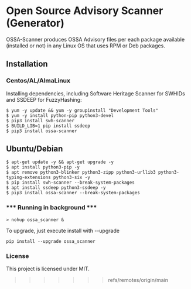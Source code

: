 # Open Source Advisory Scanner (Generator)
OSSA-Scanner produces OSSA Advisory files per each package available (installed or not) in any Linux OS that uses RPM or Deb packages.

## Installation

### Centos/AL/AlmaLinux

Installing dependencies, including Software Heritage Scanner for SWHIDs and SSDEEP for FuzzyHashing:

```
$ yum -y update && yum -y groupinstall "Development Tools"
$ yum -y install python-pip python3-devel
$ pip3 install swh-scanner
$ BUILD_LIB=1 pip install ssdeep
$ pip3 install ossa-scanner
```

## Ubuntu/Debian
```
$ apt-get update -y && apt-get upgrade -y
$ apt install python3-pip -y
$ apt remove python3-blinker python3-zipp python3-urllib3 python3-typing-extensions python3-six -y
$ pip install swh-scanner --break-system-packages
$ apt install ssdeep python3-ssdeep -y
$ pip3 install ossa-scanner --break-system-packages
```


### *** Running in background ***
```
> nohup ossa_scanner &
```

To upgrade, just execute install with --upgrade
```
pip install --upgrade ossa_scanner
```

### License

This project is licensed under MIT.
>>>>>>> refs/remotes/origin/main
